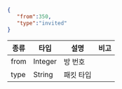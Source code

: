 ```json
{  
   "from":350,
   "type":"invited"
}
```
| 종류 | 타입    | 설명      | 비고 |
|------|---------|-----------|------|
| from | Integer | 방 번호   |      |
| type | String  | 패킷 타입 |      |
